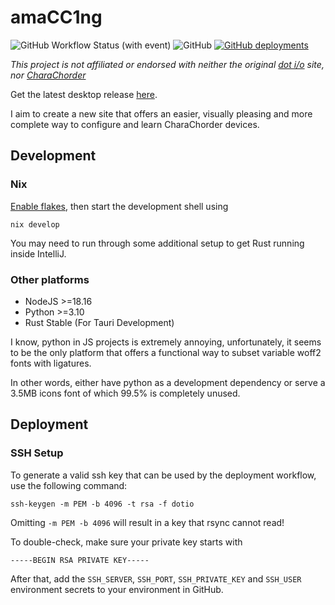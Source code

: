 # amaCC1ng

![GitHub Workflow Status (with event)](https://img.shields.io/github/actions/workflow/status/Theaninova/dotio/build.yml)
![GitHub](https://img.shields.io/github/license/Theaninova/dotio)
[![GitHub deployments](https://img.shields.io/github/deployments/Theaninova/dotio/Website?label=delployment)](https://dotio.theaninova.de/)

_This project is not affiliated or endorsed with neither the original [dot i/o](https://www.iq-eq.io/) site, nor [CharaChorder](https://www.charachorder.com/)_

Get the latest desktop release [here](https://github.com/Theaninova/dotio/releases).

I aim to create a new site that offers an easier, visually pleasing
and more complete way to configure and learn CharaChorder devices.

## Development

### Nix

[Enable flakes](https://nixos.wiki/wiki/Flakes#Enable_flakes), then start the development shell using

```shell
nix develop
```

You may need to run through some additional setup to get Rust running inside IntelliJ.

### Other platforms

- NodeJS >=18.16
- Python >=3.10
- Rust Stable (For Tauri Development)

I know, python in JS projects is extremely annoying, unfortunately,
it seems to be the only platform that offers a functional
way to subset variable woff2 fonts with ligatures.

In other words, either have python as a development dependency or
serve a 3.5MB icons font of which 99.5% is completely unused.

## Deployment

### SSH Setup

To generate a valid ssh key that can be used by the deployment workflow,
use the following command:

```shell
ssh-keygen -m PEM -b 4096 -t rsa -f dotio
```

Omitting `-m PEM -b 4096` will result in a key that rsync cannot read!

To double-check, make sure your private key starts with

```
-----BEGIN RSA PRIVATE KEY-----
```

After that, add the `SSH_SERVER`, `SSH_PORT`, `SSH_PRIVATE_KEY` and `SSH_USER`
environment secrets to your environment in GitHub.
